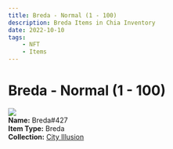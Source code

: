 ```yaml
---
title: Breda - Normal (1 - 100)
description: Breda Items in Chia Inventory
date: 2022-10-10
tags:
    - NFT
    - Items
---
```


# Breda - Normal (1 - 100)
<div class="item_thumbnail">
<img loading="lazy" src="https://i3kkjomnukbwzifkfvrd4cgvbh35ifazd5smpb4upjiwprqoxe.arweave.net/RtSkuY2ig2ygqi1iPgjVCffUFBkf_ZMeHlHpRZ8YOuQ"><br/>
<div><strong>Name:</strong> Breda#427</div>
<div><strong>Item Type:</strong> Breda</div>
<div><strong>Collection:</strong> <a href="https://www.spacescan.io/xch/nft/collection/col1lend2dcn558km4wcwta4xnkfv3xpcmlp9kyt0m909emvfxechlyqdl5ndg">City Illusion</a></div>
</div>

